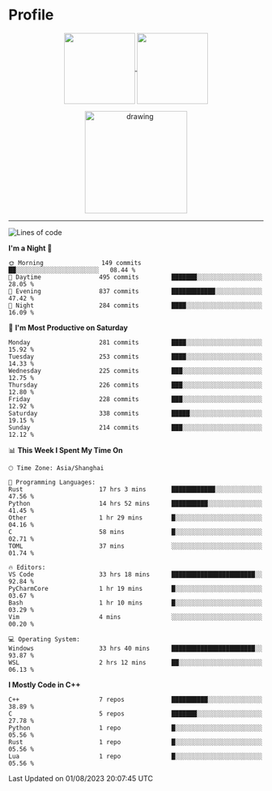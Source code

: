 # Profile

<p align="center">
  <a href="https://github.com/SourVoice">
    <img
      align="center"
      height="140em"
      src="https://github-readme-stats.vercel.app/api?username=SourVoice&show_icons=true&include_all_commits=true&count_private=true&theme=tokyonight"
    />
  </a>
  <a href="https://github.com/SourVoice">
    <img
      align="center"
      height="140em"
      src="https://github-readme-stats.vercel.app/api/top-langs/?username=SourVoice&show_icons=true&include_all_commits=true&count_private=true&layout=compact&theme=tokyonight"
    />
  </a>
</p>

<p align="center">
   <a href="https://github.com/SourVoice">
    <img
      align="center"
      height="202em"
      alt="drawing"
      src="https://activity-graph.herokuapp.com/graph?username=SourVoice&theme=react-dark"
    />
  </a>
</p>

---
<!--START_SECTION:waka-->
![Lines of code](https://img.shields.io/badge/From%20Hello%20World%20I%27ve%20Written-1.6%20million%20lines%20of%20code-blue)

**I'm a Night 🦉** 

```text
🌞 Morning                149 commits         ██░░░░░░░░░░░░░░░░░░░░░░░   08.44 % 
🌆 Daytime                495 commits         ███████░░░░░░░░░░░░░░░░░░   28.05 % 
🌃 Evening                837 commits         ████████████░░░░░░░░░░░░░   47.42 % 
🌙 Night                  284 commits         ████░░░░░░░░░░░░░░░░░░░░░   16.09 % 
```
📅 **I'm Most Productive on Saturday** 

```text
Monday                   281 commits         ████░░░░░░░░░░░░░░░░░░░░░   15.92 % 
Tuesday                  253 commits         ████░░░░░░░░░░░░░░░░░░░░░   14.33 % 
Wednesday                225 commits         ███░░░░░░░░░░░░░░░░░░░░░░   12.75 % 
Thursday                 226 commits         ███░░░░░░░░░░░░░░░░░░░░░░   12.80 % 
Friday                   228 commits         ███░░░░░░░░░░░░░░░░░░░░░░   12.92 % 
Saturday                 338 commits         █████░░░░░░░░░░░░░░░░░░░░   19.15 % 
Sunday                   214 commits         ███░░░░░░░░░░░░░░░░░░░░░░   12.12 % 
```


📊 **This Week I Spent My Time On** 

```text
🕑︎ Time Zone: Asia/Shanghai

💬 Programming Languages: 
Rust                     17 hrs 3 mins       ████████████░░░░░░░░░░░░░   47.56 % 
Python                   14 hrs 52 mins      ██████████░░░░░░░░░░░░░░░   41.45 % 
Other                    1 hr 29 mins        █░░░░░░░░░░░░░░░░░░░░░░░░   04.16 % 
C                        58 mins             █░░░░░░░░░░░░░░░░░░░░░░░░   02.71 % 
TOML                     37 mins             ░░░░░░░░░░░░░░░░░░░░░░░░░   01.74 % 

🔥 Editors: 
VS Code                  33 hrs 18 mins      ███████████████████████░░   92.84 % 
PyCharmCore              1 hr 19 mins        █░░░░░░░░░░░░░░░░░░░░░░░░   03.67 % 
Bash                     1 hr 10 mins        █░░░░░░░░░░░░░░░░░░░░░░░░   03.29 % 
Vim                      4 mins              ░░░░░░░░░░░░░░░░░░░░░░░░░   00.20 % 

💻 Operating System: 
Windows                  33 hrs 40 mins      ███████████████████████░░   93.87 % 
WSL                      2 hrs 12 mins       ██░░░░░░░░░░░░░░░░░░░░░░░   06.13 % 
```

**I Mostly Code in C++** 

```text
C++                      7 repos             ██████████░░░░░░░░░░░░░░░   38.89 % 
C                        5 repos             ███████░░░░░░░░░░░░░░░░░░   27.78 % 
Python                   1 repo              █░░░░░░░░░░░░░░░░░░░░░░░░   05.56 % 
Rust                     1 repo              █░░░░░░░░░░░░░░░░░░░░░░░░   05.56 % 
Lua                      1 repo              █░░░░░░░░░░░░░░░░░░░░░░░░   05.56 % 
```




 Last Updated on 01/08/2023 20:07:45 UTC
<!--END_SECTION:waka-->
